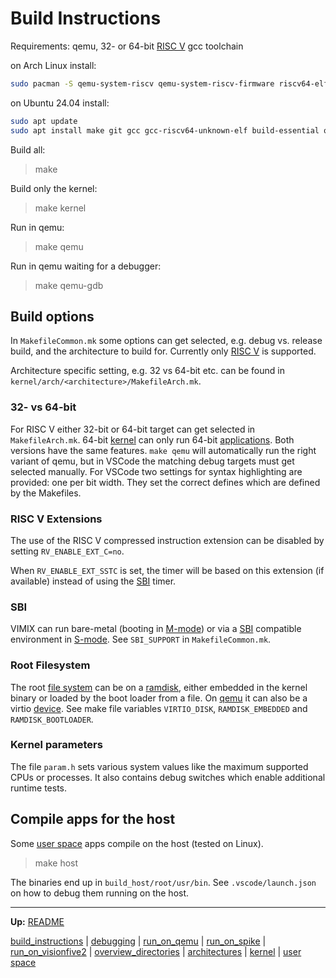 # Build Instructions

Requirements: qemu, 32- or 64-bit [RISC V](riscv/RISCV.md) gcc toolchain

on Arch Linux install:
```bash
sudo pacman -S qemu-system-riscv qemu-system-riscv-firmware riscv64-elf-binutils riscv64-elf-gcc riscv64-elf-gdb riscv64-elf-newlib xxd uboot-tools
```

on Ubuntu 24.04 install:
```bash
sudo apt update
sudo apt install make git gcc gcc-riscv64-unknown-elf build-essential qemu-system-riscv64 gdb-multiarch clang-format xxd
```

Build all:
> make

Build only the kernel:
> make kernel

Run in qemu:
> make qemu

Run in qemu waiting for a debugger:
> make qemu-gdb


## Build options

In `MakefileCommon.mk` some options can get selected, e.g. debug vs. release build, and the architecture to build for. Currently only [RISC V](riscv/RISCV.md) is supported. 

Architecture specific setting, e.g. 32 vs 64-bit etc. can be found in `kernel/arch/<architecture>/MakefileArch.mk`.


### 32- vs 64-bit

For RISC V either 32-bit or 64-bit target can get selected in `MakefileArch.mk`. 64-bit [kernel](kernel/kernel.md) can only run 64-bit [applications](userspace/userspace.md). Both versions have the same features. `make qemu` will automatically run the right variant of qemu, but in VSCode the matching debug targets must get selected manually. For VSCode two settings for syntax highlighting are provided: one per bit width. They set the correct defines which are defined by the Makefiles.


### RISC V Extensions

The use of the RISC V compressed instruction extension can be disabled by setting `RV_ENABLE_EXT_C=no`.

When `RV_ENABLE_EXT_SSTC` is set, the timer will be based on this extension (if available) instead of using the [SBI](riscv/SBI.md) timer.


### SBI

VIMIX can run bare-metal (booting in [M-mode](riscv/M-mode.md)) or via a [SBI](riscv/SBI.md) compatible environment in [S-mode](riscv/S-mode.md). See `SBI_SUPPORT` in `MakefileCommon.mk`.


### Root Filesystem

The root [file system](kernel/file_system/file_system.md) can be on a [ramdisk](kernel/devices/ramdisk.md), either embedded in the kernel binary or loaded by the boot loader from a file. On [qemu](run_on_qemu.md) it can also be a virtio [device](kernel/devices/devices.md). See make file variables `VIRTIO_DISK`, `RAMDISK_EMBEDDED` and `RAMDISK_BOOTLOADER`.


### Kernel parameters

The file `param.h` sets various system values like the maximum supported CPUs or processes. It also contains debug switches which enable additional runtime tests.


## Compile apps for the host

Some [user space](userspace/userspace.md) apps compile on the host (tested on Linux).

> make host

The binaries end up in `build_host/root/usr/bin`. See `.vscode/launch.json` on how to debug them running on the host.


---
**Up:** [README](../README.md)

[build_instructions](build_instructions.md) | [debugging](debugging.md) | [run_on_qemu](run_on_qemu.md) | [run_on_spike](run_on_spike.md) | [run_on_visionfive2](run_on_visionfive2.md) |  [overview_directories](overview_directories.md) | [architectures](architectures.md) | [kernel](kernel/kernel.md) | [user space](userspace/userspace.md)
